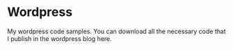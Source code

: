 # Wordpress
My wordpress code samples. You can download all the necessary code that I publish in the wordpress blog here.
